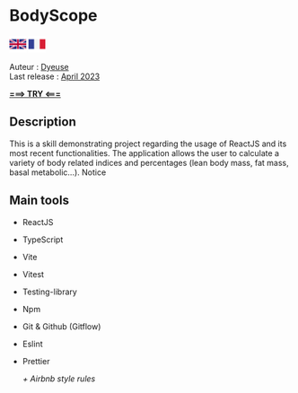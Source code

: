 # BodyScope

[<img src="./public/british-flag.svg" alt="The British flag" style="width: 30px"/>](./README.md)
[<img src="./public/french-flag.svg" alt="The French flag" style="width: 30px"/>](./README.fr.md)

Auteur : <ins>Dyeuse</ins>
<br />Last release : <ins>April 2023</ins>

**[===> TRY <===](https://bodyscope.vercel.app/)**

## Description

This is a skill demonstrating project regarding the usage of ReactJS and its most recent functionalities. The application allows the user to calculate a variety of body related indices and percentages (lean body mass, fat mass, basal metabolic...).
Notice

## Main tools

- ReactJS
- TypeScript
- Vite
- Vitest
- Testing-library
- Npm
- Git & Github (Gitflow)
- Eslint
- Prettier

  _+ Airbnb style rules_
